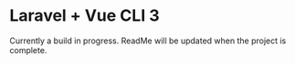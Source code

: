 # Laravel + Vue CLI 3

Currently a build in progress.  ReadMe will be updated when the project is complete.
